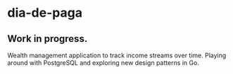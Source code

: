 # dia-de-paga

## Work in progress. 

Wealth management application to track income streams over time. Playing around with PostgreSQL and exploring new design patterns in Go.
